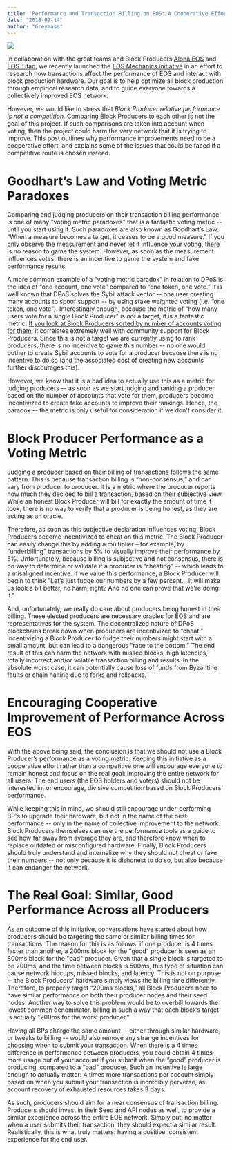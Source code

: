 ```yaml
---
title: 'Performance and Transaction Billing on EOS: A Cooperative Effort, Not a Competitive One'
date: "2018-09-14"
author: "Greymass"
---
```

![](https://steemitimages.com/0x0/https://greymass.com/logo.png)

In collaboration with the great teams and Block Producers [Aloha EOS](https://www.alohaeos.com) and [EOS Titan]( https://eostitan.com/), we recently launched the [EOS Mechanics initiative](https://eosmechanics.com) in an effort to research how transactions affect the performance of EOS and interact with block production hardware. Our goal is to help optimize all block production through empirical research data, and to guide everyone towards a collectively improved EOS network.

However, we would like to stress that *Block Producer relative performance is not a competition.* Comparing Block Producers to each other is not the goal of this project. If such comparisons are taken into account when voting, then the project could harm the very network that it is trying to improve. This post outlines why performance improvements need to be a cooperative effort, and explains some of the issues that could be faced if a competitive route is chosen instead.

# Goodhart’s Law and Voting Metric Paradoxes

Comparing and judging producers on their transaction billing performance is one of many "voting metric paradoxes" that is a fantastic voting metric -- until you start using it. Such paradoxes are also known as Goodhart’s Law: “When a measure becomes a target, it ceases to be a good measure.”
If you only observe the measurement and never let it influence your voting, there is no reason to game the system. However, as soon as the measurement influences votes, there is an incentive to game the system and fake performance results.

A more common example of a "voting metric paradox" in relation to DPoS is the idea of “one account, one vote” compared to “one token, one vote.” It is well known that DPoS solves the Sybil attack vector -- one user creating many accounts to spoof support -- by using stake weighted voting (i.e. “one token, one vote”). Interestingly enough, because the metric of “how many users vote for a single Block Producer" is *not* a target, it is a fantastic metric. [If you look at Block Producers sorted by number of accounts voting for them](https://www.alohaeos.com/vote?sort=vote_count&sortDir=desc), it correlates extremely well with community support for Block Producers. Since this is not a target we are currently using to rank producers, there is no incentive to game this number -- no one would bother to create Sybil accounts to vote for a producer because there is no incentive to do so (and the associated cost of creating new accounts further discourages this). 

However, we know that it is a bad idea to actually use this as a metric for judging producers -- as soon as we start judging and ranking a producer based on the number of accounts that vote for them, producers become incentivized to create fake accounts to improve their rankings. Hence, the paradox -- the metric is only useful for consideration if we don't consider it.

# Block Producer Performance as a Voting Metric

Judging a producer based on their billing of transactions follows the same pattern. This is because transaction billing is “non-consensus,” and can vary from producer to producer. It is a metric where the producer reports how much they decided to bill a transaction, based on their subjective view. While an honest Block Producer will bill for exactly the amount of time it took, there is no way to verify that a producer is being honest, as they are acting as an oracle.

Therefore, as soon as this subjective declaration influences voting, Block Producers become incentivized to cheat on this metric. The Block Producer can easily change this by adding a multiplier – for example, by “underbilling" transactions by 5% to visually improve their performance by 5%. Unfortunately, because billing is subjective and not consensus, there is no way to determine or validate if a producer is “cheating” -- which leads to a misaligned incentive. If we value this performance, a Block Producer will begin to think "Let’s just fudge our numbers by a few percent... it will make us look a bit better, no harm, right? And no one can prove that we're doing it."

And, unfortunately, we really do care about producers being honest in their billing. These elected producers are necessary oracles for EOS and are representatives for the system. The decentralized nature of DPoS blockchains break down when producers are incentivized to “cheat.” Incentivizing a Block Producer to fudge their numbers might start with a small amount, but can lead to a dangerous "race to the bottom." The end result of this can harm the network with missed blocks, high latencies, totally incorrect and/or volatile transaction billing and results. In the absolute worst case, it can potentially cause loss of funds from Byzantine faults or chain halting due to forks and rollbacks.

# Encouraging Cooperative Improvement of Performance Across EOS

With the above being said, the conclusion is that we should not use a Block Producer’s performance as a voting metric. Keeping this initiative as a cooperative effort rather than a competitive one will encourage everyone to remain honest and focus on the real goal: improving the entire network for all users. The end users (the EOS holders and voters) should not be interested in, or encourage, divisive competition based on Block Producers' performance.

While keeping this in mind, we should still encourage under-performing BP's to upgrade their hardware, but not in the name of the best performance -- only in the name of collective improvement to the network. Block Producers themselves can use the performance tools as a guide to see how far away from average they are, and therefore know when to replace outdated or misconfigured hardware. Finally, Block Producers should truly understand and internalize why they should not cheat or fake their numbers -- not only because it is dishonest to do so, but also because it can endanger the network.

# The Real Goal: Similar, Good Performance Across all Producers

As an outcome of this initiative, conversations have started about how producers should be targeting the same or similar billing times for transactions. The reason for this is as follows: if one producer is 4 times faster than another, a 200ms block for the "good" producer is seen as an 800ms block for the "bad" producer. Given that a single block is targeted to be 200ms, and the time between blocks is 500ms, this type of situation can cause network hiccups, missed blocks, and latency. This is not on purpose -- the Block Producers' hardware simply views the billing time differently. Therefore, to properly target “200ms blocks,” all Block Producers need to have similar performance on both their producer nodes and their seed nodes. Another way to solve this problem would be to overbill towards the lowest common denominator, billing in such a way that each block’s target is actually "200ms for the worst producer."

Having all BPs charge the same amount -- either through similar hardware, or tweaks to billing -- would also remove any strange incentives for choosing when to submit your transaction. When there is a 4 times difference in performance between producers, you could obtain 4 times more usage out of your account if you submit when the “good” producer is producing, compared to a “bad” producer. Such an incentive is large enough to actually matter: 4 times more transactions per account simply based on when you submit your transaction is incredibly perverse, as account recovery of exhausted resources takes 3 days. 

As such, producers should aim for a near consensus of transaction billing. Producers should invest in their Seed and API nodes as well, to provide a similar experience across the entire EOS network. Simply put, no matter when a user submits their transaction, they should expect a similar result. Realistically, this is what truly matters: having a positive, consistent experience for the end user.